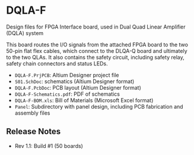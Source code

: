 # DQLA-F
Design files for FPGA Interface board, used in Dual Quad Linear Amplifier (DQLA) system

This board routes the I/O signals from the attached FPGA board to the two 50-pin flat flex cables,
which connect to the DLQA-Q board and ultimately to the two QLAs. It also contains the safety
circuit, including safety relay, safety chain connectors and status LEDs.

* `DQLA-F.PrjPCB`: Altium Designer project file
* `S01.SchDoc`: schematics (Altium Designer format)
* `DQLA-F.PcbDoc`: PCB layout (Altium Designer format)
* `DQLA-F-Schematics.pdf`: PDF of schematics
* `DQLA-F-BOM.xls`: Bill of Materials (Microsoft Excel format)
* `Panel`: Subdirectory with panel design, including PCB fabrication and assembly files
 
## Release Notes

* Rev 1.1: Build #1 (50 boards)
